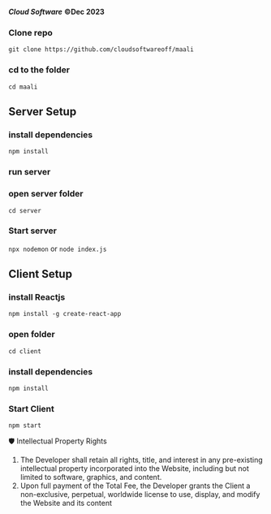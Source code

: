 ***Cloud Software***
**©Dec 2023**
 
 
 
 ### Clone repo 
 `git clone https://github.com/cloudsoftwareoff/maali`
 ### cd to the folder
 `cd maali`

 ## Server Setup
 ### install dependencies
 `npm install`
 ### run server
 ### open server folder
 `cd server`
 ### Start server
 `npx nodemon` or `node index.js`

 ## Client Setup
 ### install Reactjs
 `npm install -g create-react-app`
 ### open folder
 `cd client`
 ### install dependencies
 `npm install`
 ### Start Client
 `npm start`

🛡 Intellectual Property Rights
1. The Developer shall retain all rights, title, and interest in any pre-existing intellectual
property incorporated into the Website, including but not limited to software,
graphics, and content.
2. Upon full payment of the Total Fee, the Developer grants the Client a non-exclusive,
perpetual, worldwide license to use, display, and modify the Website and its
content
